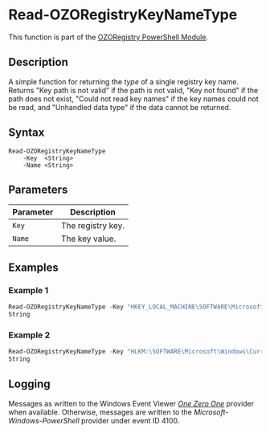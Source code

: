 # Read-OZORegistryKeyNameType
This function is part of the [OZORegistry PowerShell Module](../README.md).

## Description
A simple function for returning the _type_ of a single registry key name. Returns "Key path is not valid" if the path is not valid, "Key not found" if the path does not exist, "Could not read key names" if the key names could not be read, and "Unhandled data type" if the data cannot be returned.

## Syntax
```
Read-OZORegistryKeyNameType
    -Key  <String>
    -Name <String>
```

## Parameters
|Parameter|Description|
|---------|-----------|
|`Key`|The registry key.|
|`Name`|The key value.|

## Examples
### Example 1
```powershell
Read-OZORegistryKeyNameType -Key "HKEY_LOCAL_MACHINE\SOFTWARE\Microsoft\Windows\CurrentVersion" -Name "ProgramFilesDir"
String
```
### Example 2
```powershell
Read-OZORegistryKeyNameType -Key "HLKM:\SOFTWARE\Microsoft\Windows\CurrentVersion" -Name "ProgramFilesDir"
String
```

## Logging
Messages as written to the Windows Event Viewer [_One Zero One_](https://github.com/onezeroone-dev/OZOLogger-PowerShell-Module/blob/main/README.md) provider when available. Otherwise, messages are written to the _Microsoft-Windows-PowerShell_ provider under event ID 4100.
